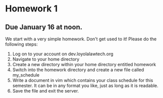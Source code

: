 # Homework 1

## Due January 16 at noon.

We start with a very simple homework. Don't get used to it! Please do the following steps:

1. Log on to your account on dev.loyolalawtech.org
2. Navigate to your home directory
3. Create a new directory within your home directory entitled homework
4. Switch into the homework directory and create a new file called my_schedule
5. Write a document in vim which contains your class schedule for this 
   semester. It can be in any format you like, just as long as it is readable.
6. Save the file and exit the server.


